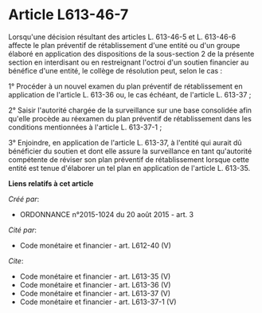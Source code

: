 # Article L613-46-7

Lorsqu'une décision résultant des articles L. 613-46-5 et L. 613-46-6 affecte le plan préventif de rétablissement d'une
entité ou d'un groupe élaboré en application des dispositions de la sous-section 2 de la présente section en interdisant ou
en restreignant l'octroi d'un soutien financier au bénéfice d'une entité, le collège de résolution peut, selon le cas : 

1° Procéder à un nouvel examen du plan préventif de rétablissement en application de l'article L. 613-36 ou, le cas échéant,
de l'article L. 613-37 ; 

2° Saisir l'autorité chargée de la surveillance sur une base consolidée afin qu'elle procède au réexamen du plan préventif de
rétablissement dans les conditions mentionnées à l'article L. 613-37-1 ; 

3° Enjoindre, en application de l'article L. 613-37, à l'entité qui aurait dû bénéficier du soutien et dont elle assure la
surveillance en tant qu'autorité compétente de réviser son plan préventif de rétablissement lorsque cette entité est tenue
d'élaborer un tel plan en application de l'article L. 613-35.

**Liens relatifs à cet article**

_Créé par_:

  - ORDONNANCE n°2015-1024 du 20 août 2015 - art. 3

_Cité par_:

  - Code monétaire et financier - art. L612-40 (V)

_Cite_:

  - Code monétaire et financier - art. L613-35 (V)
  - Code monétaire et financier - art. L613-36 (V)
  - Code monétaire et financier - art. L613-37 (V)
  - Code monétaire et financier - art. L613-37-1 (V)
